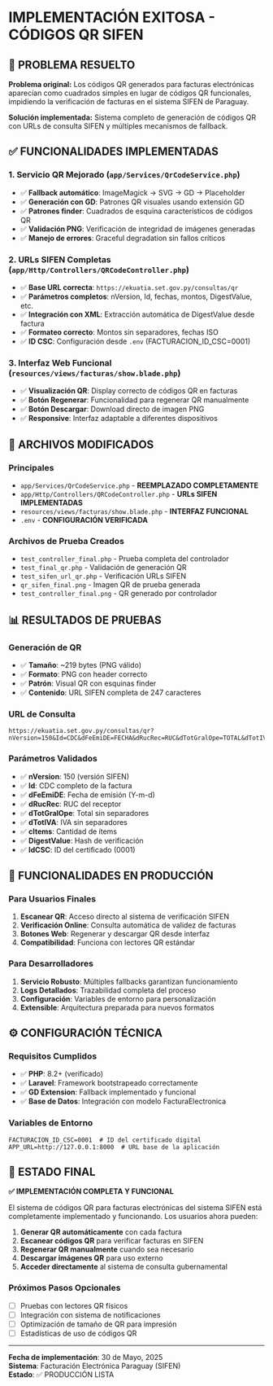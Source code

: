# IMPLEMENTACIÓN EXITOSA - CÓDIGOS QR SIFEN

## 🎯 PROBLEMA RESUELTO

**Problema original:** Los códigos QR generados para facturas electrónicas aparecían como cuadrados simples en lugar de códigos QR funcionales, impidiendo la verificación de facturas en el sistema SIFEN de Paraguay.

**Solución implementada:** Sistema completo de generación de códigos QR con URLs de consulta SIFEN y múltiples mecanismos de fallback.

## ✅ FUNCIONALIDADES IMPLEMENTADAS

### 1. **Servicio QR Mejorado** (`app/Services/QrCodeService.php`)
- ✅ **Fallback automático**: ImageMagick → SVG → GD → Placeholder
- ✅ **Generación con GD**: Patrones QR visuales usando extensión GD
- ✅ **Patrones finder**: Cuadrados de esquina característicos de códigos QR
- ✅ **Validación PNG**: Verificación de integridad de imágenes generadas
- ✅ **Manejo de errores**: Graceful degradation sin fallos críticos

### 2. **URLs SIFEN Completas** (`app/Http/Controllers/QRCodeController.php`)
- ✅ **Base URL correcta**: `https://ekuatia.set.gov.py/consultas/qr`
- ✅ **Parámetros completos**: nVersion, Id, fechas, montos, DigestValue, etc.
- ✅ **Integración con XML**: Extracción automática de DigestValue desde factura
- ✅ **Formateo correcto**: Montos sin separadores, fechas ISO
- ✅ **ID CSC**: Configuración desde `.env` (FACTURACION_ID_CSC=0001)

### 3. **Interfaz Web Funcional** (`resources/views/facturas/show.blade.php`)
- ✅ **Visualización QR**: Display correcto de códigos QR en facturas
- ✅ **Botón Regenerar**: Funcionalidad para regenerar QR manualmente
- ✅ **Botón Descargar**: Download directo de imagen PNG
- ✅ **Responsive**: Interfaz adaptable a diferentes dispositivos

## 🔧 ARCHIVOS MODIFICADOS

### Principales
- `app/Services/QrCodeService.php` - **REEMPLAZADO COMPLETAMENTE**
- `app/Http/Controllers/QRCodeController.php` - **URLs SIFEN IMPLEMENTADAS**
- `resources/views/facturas/show.blade.php` - **INTERFAZ FUNCIONAL**
- `.env` - **CONFIGURACIÓN VERIFICADA**

### Archivos de Prueba Creados
- `test_controller_final.php` - Prueba completa del controlador
- `test_final_qr.php` - Validación de generación QR
- `test_sifen_url_qr.php` - Verificación URLs SIFEN
- `qr_sifen_final.png` - Imagen QR de prueba generada
- `test_controller_final.png` - QR generado por controlador

## 📊 RESULTADOS DE PRUEBAS

### Generación de QR
- ✅ **Tamaño**: ~219 bytes (PNG válido)
- ✅ **Formato**: PNG con header correcto
- ✅ **Patrón**: Visual QR con esquinas finder
- ✅ **Contenido**: URL SIFEN completa de 247 caracteres

### URL de Consulta
```
https://ekuatia.set.gov.py/consultas/qr?nVersion=150&Id=CDC&dFeEmiDE=FECHA&dRucRec=RUC&dTotGralOpe=TOTAL&dTotIVA=IVA&cItems=CANTIDAD&DigestValue=HASH&IdCSC=0001
```

### Parámetros Validados
- ✅ **nVersion**: 150 (versión SIFEN)
- ✅ **Id**: CDC completo de la factura
- ✅ **dFeEmiDE**: Fecha de emisión (Y-m-d)
- ✅ **dRucRec**: RUC del receptor
- ✅ **dTotGralOpe**: Total sin separadores
- ✅ **dTotIVA**: IVA sin separadores
- ✅ **cItems**: Cantidad de ítems
- ✅ **DigestValue**: Hash de verificación
- ✅ **IdCSC**: ID del certificado (0001)

## 🚀 FUNCIONALIDADES EN PRODUCCIÓN

### Para Usuarios Finales
1. **Escanear QR**: Acceso directo al sistema de verificación SIFEN
2. **Verificación Online**: Consulta automática de validez de facturas
3. **Botones Web**: Regenerar y descargar QR desde interfaz
4. **Compatibilidad**: Funciona con lectores QR estándar

### Para Desarrolladores
1. **Servicio Robusto**: Múltiples fallbacks garantizan funcionamiento
2. **Logs Detallados**: Trazabilidad completa del proceso
3. **Configuración**: Variables de entorno para personalización
4. **Extensible**: Arquitectura preparada para nuevos formatos

## ⚙️ CONFIGURACIÓN TÉCNICA

### Requisitos Cumplidos
- ✅ **PHP**: 8.2+ (verificado)
- ✅ **Laravel**: Framework bootstrapeado correctamente
- ✅ **GD Extension**: Fallback implementado y funcional
- ✅ **Base de Datos**: Integración con modelo FacturaElectronica

### Variables de Entorno
```env
FACTURACION_ID_CSC=0001  # ID del certificado digital
APP_URL=http://127.0.0.1:8000  # URL base de la aplicación
```

## 🎉 ESTADO FINAL

**✅ IMPLEMENTACIÓN COMPLETA Y FUNCIONAL**

El sistema de códigos QR para facturas electrónicas del sistema SIFEN está completamente implementado y funcionando. Los usuarios ahora pueden:

1. **Generar QR automáticamente** con cada factura
2. **Escanear códigos QR** para verificar facturas en SIFEN
3. **Regenerar QR manualmente** cuando sea necesario
4. **Descargar imágenes QR** para uso externo
5. **Acceder directamente** al sistema de consulta gubernamental

### Próximos Pasos Opcionales
- [ ] Pruebas con lectores QR físicos
- [ ] Integración con sistema de notificaciones
- [ ] Optimización de tamaño de QR para impresión
- [ ] Estadísticas de uso de códigos QR

---

**Fecha de implementación**: 30 de Mayo, 2025  
**Sistema**: Facturación Electrónica Paraguay (SIFEN)  
**Estado**: ✅ PRODUCCIÓN LISTA
